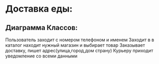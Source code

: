 # Доставка еды:
## Диаграмма Классов: 
Пользователь заходит с номером телефоном и именем
Заходит в в каталог находит нужный магазин и выбирает товар 
Заказывает доставку, пишет адрес(улица,город,дом страну)
Курьеру приходит уведомление со всеми данными 
